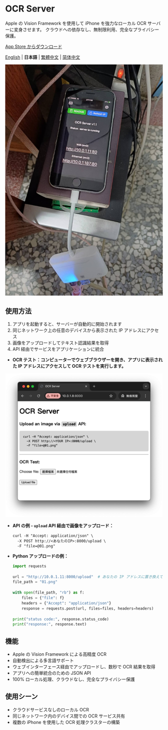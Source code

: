 # OCR Server

Apple の Vision Framework を使用して iPhone を強力なローカル OCR サーバーに変身させます。
クラウドへの依存なし、無制限利用、完全なプライバシー保護。

[App Store からダウンロード](https://apps.apple.com/us/app/ocr-server/id6749533041)

[English](README.md) | **日本語** | [繁體中文](README.zh-TW.md) | [简体中文](README.zh-CN.md)

![image](image.jpg)

## 使用方法

1. アプリを起動すると、サーバーが自動的に開始されます
2. 同じネットワーク上の任意のデバイスから表示された IP アドレスにアクセス
3. 画像をアップロードしてテキスト認識結果を取得
4. API 経由でサービスをアプリケーションに統合

- **OCR テスト：コンピューターでウェブブラウザーを開き、アプリに表示された IP アドレスにアクセスして OCR テストを実行します。**

![image2](image2.png)

- **API の例 - `upload` API 経由で画像をアップロード：**

  ```
  curl -H "Accept: application/json" \
    -X POST http://<あなたのIP>:8000/upload \
    -F "file=@01.png"
  ```

- **Python アップロードの例：**

  ```python
  import requests

  url = "http://10.0.1.11:8000/upload"  # あなたの IP アドレスに置き換えてください
  file_path = "01.png"

  with open(file_path, "rb") as f:
      files = {"file": f}
      headers = {"Accept": "application/json"}
      response = requests.post(url, files=files, headers=headers)

  print("status code:", response.status_code)
  print("response:", response.text)
  ```


## 機能

- Apple の Vision Framework による高精度 OCR
- 自動検出による多言語サポート
- ウェブインターフェース経由でアップロードし、数秒で OCR 結果を取得
- アプリへの簡単統合のための JSON API
- 100% ローカル処理、クラウドなし、完全なプライバシー保護


## 使用シーン

- クラウドサービスなしのローカル OCR
- 同じネットワーク内のデバイス間での OCR サービス共有
- 複数の iPhone を使用した OCR 処理クラスターの構築

